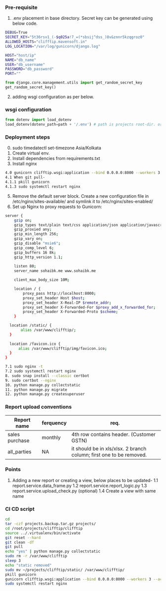 ### Pre-requisite
1. .env placement in base directory. Secret key can be generated using below code.

```bash
DEBUG=True
SECRET_KEY="5t36rsv1_(-$q025a!7_=(*sbsij^dss_)8v&znnr5kzqgroz0"
ALLOWED_HOSTS="clifftip.mavensoft.in"
LOG_LOCATION="/var/log/gunicorn/django.log"

HOST="host/ip"
NAME="db_name"
USER="db_username"
PASSWORD="db_password"
PORT=""

```
```python
from django.core.management.utils import get_random_secret_key  
get_random_secret_key()
```

2. adding wsgi configuration as per below.
### wsgi configuration

```python
from dotenv import load_dotenv
load_dotenv(dotenv_path=path + '/.env') # path is projects root-dir. or base-dir.
```


### Deployment steps
0. sudo timedatectl set-timezone Asia/Kolkata
1. Create virtual env.
2. Install dependencies from requirements.txt
3. Install nginx
```bash
4.0 gunicorn clifftip.wsgi:application --bind 0.0.0.0:8000 --workers 3 --access-logfile /var/log/gunicorn/access.log --error-logfile /var/log/gunicorn/error.log &
4.1 When git pull- 
4.1.1 pkill gunicorn
4.1.3 sudo systemctl restart nginx
```
5. Remove the default server block. Create a new configuration file in /etc/nginx/sites-available/ and symlink it to /etc/nginx/sites-enabled/
6. Set up Nginx to proxy requests to Gunicorn:
```bash
server {
    gzip on;
    gzip_types text/plain text/css application/json application/javascript text/xml application/xml application/xml+rss text/javascript;
    gzip_proxied any;
    gzip_min_length 256;
    gzip_vary on;
    gzip_disable "msie6";
    gzip_comp_level 6;
    gzip_buffers 16 8k;
    gzip_http_version 1.1;
    
    listen 80;
    server_name sohaibk.me www.sohaibk.me

    client_max_body_size 10M;

    location / {
        proxy_pass http://localhost:8000;
        proxy_set_header Host $host;
        proxy_set_header X-Real-IP $remote_addr;
        proxy_set_header X-Forwarded-For $proxy_add_x_forwarded_for;
        proxy_set_header X-Forwarded-Proto $scheme;
    }

  location /static/ {
       alias /var/www/clifftip/;
  }
  
  location /favicon.ico {
      alias /var/www/clifftip/img/favicon.ico;
  }
}
```
```bash
7.1 sudo nginx -t
7.2 sudo systemctl restart nginx
8. sudo snap install --classic certbot
9. sudo certbot --nginx
10. python manage.py collectstatic
11. python manage.py migrate
12. python manage.py createsuperuser
```

### Report upload conventions
|Report name|ferquency|req.|
|-|-|-|
|sales purchase|monthly|4th row contains header. (Customer GSTN)|
|all_parties|NA|it should be in xls/xlsx. 2 branch column; first one to be removed.|


### Points
1. Adding a new report or creating a view, below places to be updated-
1.1 report.service.data_frame.py
1.2 report.service.report_logic.py
1.3 report.service.upload_check.py (optional)
1.4 Create a view with same name

### CI CD script
```bash
cd
tar -czf projects.backup.tar.gz projects/
cd /root/projects/clifftip/clifftip
source ../.virtualenv/bin/activate
git reset --hard
git clean -df
git pull
echo "yes" | python manage.py collectstatic
sudo rm -r /var/www/clifftip
sleep 3
echo "static removed"
sudo mv ~/projects/clifftip/static/ /var/www/clifftip/
pkill gunicorn
gunicorn clifftip.wsgi:application --bind 0.0.0.0:8000 --workers 3 --access-logfile /var/log/gunicorn/access.log --error-logfile /var/log/gunicorn/error.log &
sudo systemctl restart nginx
```
